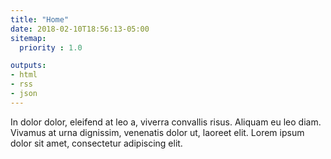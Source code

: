 ```yaml
---
title: "Home"
date: 2018-02-10T18:56:13-05:00
sitemap:
  priority : 1.0

outputs:
- html
- rss
- json
---
```

In dolor dolor, eleifend at leo a, viverra convallis risus. Aliquam eu leo diam. Vivamus at urna dignissim, venenatis dolor ut, laoreet elit. Lorem ipsum dolor sit amet, consectetur adipiscing elit.
